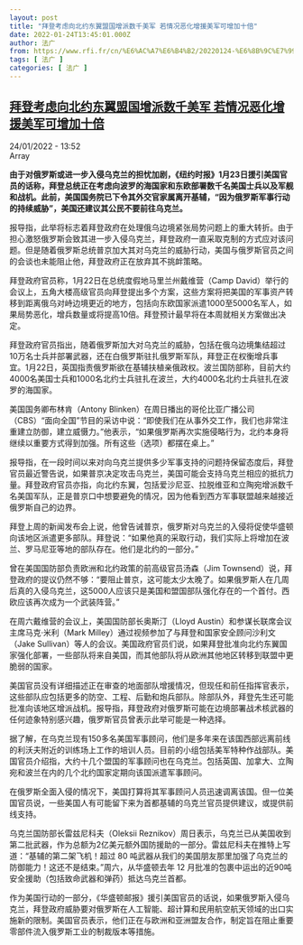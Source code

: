 ```yaml
---
layout: post
title: "拜登考虑向北约东翼盟国增派数千美军 若情况恶化增援美军可增加十倍"
date: 2022-01-24T13:45:01.000Z
author: 法广
from: https://www.rfi.fr/cn/%E6%AC%A7%E6%B4%B2/20220124-%E6%8B%9C%E7%99%BB%E8%80%83%E8%99%91%E5%90%91%E5%8C%97%E7%BA%A6%E4%B8%9C%E7%BF%BC%E7%9B%9F%E5%9B%BD%E5%A2%9E%E6%B4%BE%E6%95%B0%E5%8D%83%E7%BE%8E%E5%86%9B-%E8%8B%A5%E6%83%85%E5%86%B5%E6%81%B6%E5%8C%96%E5%A2%9E%E6%8F%B4%E7%BE%8E%E5%86%9B%E5%8F%AF%E5%A2%9E%E5%8A%A0%E5%8D%81%E5%80%8D
tags: [ 法广 ]
categories: [ 法广 ]
---
```

<!--1643031901000-->
[拜登考虑向北约东翼盟国增派数千美军 若情况恶化增援美军可增加十倍](https://www.rfi.fr/cn/%E6%AC%A7%E6%B4%B2/20220124-%E6%8B%9C%E7%99%BB%E8%80%83%E8%99%91%E5%90%91%E5%8C%97%E7%BA%A6%E4%B8%9C%E7%BF%BC%E7%9B%9F%E5%9B%BD%E5%A2%9E%E6%B4%BE%E6%95%B0%E5%8D%83%E7%BE%8E%E5%86%9B-%E8%8B%A5%E6%83%85%E5%86%B5%E6%81%B6%E5%8C%96%E5%A2%9E%E6%8F%B4%E7%BE%8E%E5%86%9B%E5%8F%AF%E5%A2%9E%E5%8A%A0%E5%8D%81%E5%80%8D)
------

<div>
<div>24/01/2022 - 13:52</div>Array<p><strong>                    由于对俄罗斯或进一步入侵乌克兰的担忧加剧，《纽约时报》1月23日援引美国官员的话称，拜登总统正在考虑向波罗的海国家和东欧部署数千名美国士兵以及军舰和战机。此前，美国国务院已下令其外交官家属离开基辅，“因为俄罗斯军事行动的持续威胁”，美国还建议其公民不要前往乌克兰。                </strong></p><div >                    <p>报导指，此举将标志着拜登政府在处理俄乌边境紧张局势问题上的重大转折。由于担心激怒俄罗斯会致其进一步入侵乌克兰，拜登政府一直采取克制的方式应对该问题。但是随着俄罗斯总统普京加大其对乌克兰的威胁行动，美国与俄罗斯官员之间的会谈也未能阻止他，拜登政府正在放弃其不挑衅策略。</p><p>拜登政府官员称，1月22日在总统度假地马里兰州戴维营（Camp David）举行的会议上，五角大楼高级官员向拜登提出多个方案，这些方案将把美国的军事资产转移到距离俄乌对峙边境更近的地方，包括向东欧国家派遣1000至5000名军人，如果局势恶化，增兵数量或将提高10倍。拜登预计最早将在本周就相关方案做出决定。</p><p>拜登政府官员指出，随着俄罗斯加大对乌克兰的威胁，包括在俄乌边境集结超过10万名士兵并部署武器，还在白俄罗斯驻扎俄罗斯军队，拜登正在权衡增兵事宜。1月22日，英国指责俄罗斯欲在基辅扶植亲俄政权。波兰国防部称，目前大约4000名美国士兵和1000名北约士兵驻扎在波兰，大约4000名北约士兵驻扎在波罗的海国家。</p><p>美国国务卿布林肯（Antony Blinken）在周日播出的哥伦比亚广播公司（CBS）“面向全国”节目的采访中说：“即使我们在从事外交工作，我们也非常注重建立防御，建立威慑力。”他表示，“如果俄罗斯再次实施侵略行为，北约本身将继续以重要方式得到加强。所有这些（选项）都摆在桌上。”</p><p>报导指，在一段时间以来对向乌克兰提供多少军事支持的问题持保留态度后，拜登官员最近警告说，如果普京决定攻击乌克兰，美国可能会支持乌克兰相应的抵抗力量。拜登政府官员亦指，向北约东翼，包括爱沙尼亚、拉脱维亚和立陶宛增派数千名美国军队，正是普京口中想要避免的情况，因为他看到西方军事联盟越来越接近俄罗斯自己的边界。</p><p>拜登上周的新闻发布会上说，他曾告诫普京，俄罗斯对乌克兰的入侵将促使华盛顿向该地区派遣更多部队。拜登说：“如果他真的采取行动，我们实际上将增加在波兰、罗马尼亚等地的部队存在。他们是北约的一部分。”</p><p>曾在美国国防部负责欧洲和北约政策的前高级官员汤森（Jim Townsend）说，拜登政府的提议仍然不够：“要阻止普京，这可能太少太晚了。如果俄罗斯人在几周后真的入侵乌克兰，这5000人应该只是美国和盟国部队强化存在的一个首付。西欧应该再次成为一个武装阵营。”</p><p>在周六戴维营的会议上，美国国防部长奥斯汀（Lloyd Austin）和参谋长联席会议主席马克·米利（Mark Milley）通过视频参加了与拜登和国家安全顾问沙利文（Jake Sullivan）等人的会议。美国政府官员们说，如果拜登批准向北约东翼国家强化部署，一些部队将来自美国，而其他部队将从欧洲其他地区转移到联盟中更脆弱的国家。</p><p>美国官员没有详细描述正在审查的地面部队增援情况，但现任和前任指挥官表示，这些部队应包括更多的防空、工程、后勤和炮兵部队。除部队外，拜登先生还可能批准向该地区增派战机。报导指，拜登政府对俄罗斯可能在边境部署战术核武器的任何迹象特别感兴趣，俄罗斯官员曾表示此举可能是一种选择。</p><p>据了解，在乌克兰现有150多名美国军事顾问，他们是多年来在该国西部远离前线的利沃夫附近的训练场上工作的培训人员。目前的小组包括美军特种作战部队。美国官员介绍指，大约十几个盟国的军事顾问也在乌克兰。包括英国、加拿大、立陶宛和波兰在内的几个北约国家定期向该国派遣军事顾问。</p><p>在俄罗斯全面入侵的情况下，美国打算将其军事顾问人员迅速调离该国。但一位美国官员说，一些美国人有可能留下来为首都基辅的乌克兰官员提供建议，或提供前线支持。</p><p>乌克兰国防部长雷兹尼科夫（Oleksii Reznikov）周日表示，乌克兰已从美国收到第二批武器，作为总额为2亿美元额外国防援助的一部分。雷兹尼科夫在推特上写道：“基辅的第二架飞机！超过 80 吨武器从我们的美国朋友那里加强了乌克兰的防御能力！这还不是结束。”周六，从华盛顿去年 12 月批准的包裹中运出的近90吨安全援助（包括致命武器和弹药）抵达乌克兰首都。</p><p>作为美国行动的一部分，《华盛顿邮报》援引美国官员的话说，如果俄罗斯入侵乌克兰，拜登政府威胁要对俄罗斯在人工智能、超计算和民用航空航天领域的出口实施新的限制。美国官员表示，他们正在与欧洲和亚洲盟友合作，制定旨在阻止重要零部件流入俄罗斯工业的制裁版本等措施。</p>                                            <div data-selfpromo-newsletter>    </div>    <div data-selfpromo-app>    </div>                </div>
</div>

